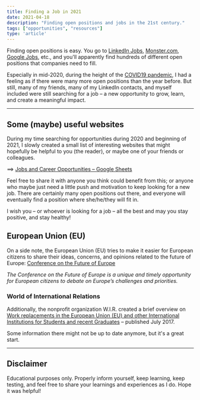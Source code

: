 ```yaml
---
title: Finding a Job in 2021
date: 2021-04-18
description: "Finding open positions and jobs in the 21st century."
tags: ["opportunities", "resources"]
type: 'article'
---
```


Finding open positions is easy. You go to [LinkedIn Jobs](https://www.linkedin.com/jobs/), [Monster.com](https://www.monster.com/), [Google Jobs](https://jobs.google.com/about/), etc., and you'll apparently find hundreds of different open positions that companies need to fill.

Especially in mid-2020, during the height of the [COVID19 pandemic](https://en.wikipedia.org/wiki/COVID-19_pandemic), I had a feeling as if there were many more open positions than the year before. But still, many of my friends, many of my LinkedIn contacts, and myself included were still searching for a job – a new opportunity to grow, learn, and create a meaningful impact.

* * *

## Some (maybe) useful websites

During my time searching for opportunities during 2020 and beginning of 2021, I slowly created a small list of interesting websites that might hopefully be helpful to you (the reader), or maybe one of your friends or colleagues.

==> [Jobs and Career Opportunities – Google Sheets](https://docs.google.com/spreadsheets/d/16YPfy7nZNBs99dtoG-xCPJZMQOynBgWAVA9omq2PdHE/edit?usp=sharing)

Feel free to share it with anyone you think could benefit from this; or anyone who maybe just need a little push and motivation to keep looking for a new job. There are certainly many open positions out there, and everyone will eventually find a position where she/he/they will fit in.

I wish you – or whoever is looking for a job – all the best and may you stay positive, and stay healthy!

## European Union (EU)

On a side note, the European Union (EU) tries to make it easier for European citizens to share their ideas, concerns, and opinions related to the future of Europe: [Conference on the Future of Europe](https://futureu.europa.eu/?locale=en)

_The Conference on the Future of Europe is a unique and timely opportunity for European citizens to debate on Europe’s challenges and priorities._

### World of International Relations

Additionally, the nonprofit organization W.I.R. created a brief overview on [Work replacements in the European Union (EU) and other International Institutions for Students and recent Graduates](https://world-ir.international/assets/docs/Opportunities_EU_2017.pdf) – published July 2017.

Some information there might not be up to date anymore, but it's a great start.

* * * *

## Disclaimer

Educational purposes only. Properly inform yourself, keep learning, keep testing, and feel free to share your learnings and experiences as I do. Hope it was helpful!
